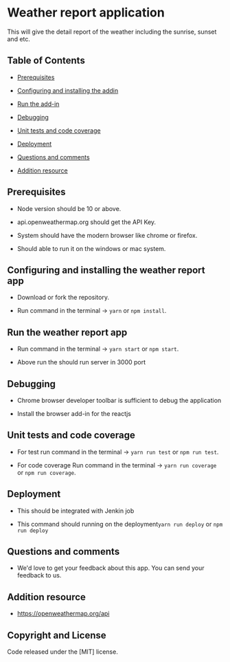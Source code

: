 # Weather report application

This will give the detail report of the weather including the sunrise, sunset and etc.
  

## Table of Contents

  

- [Prerequisites](#prerequisites)

- [Configuring and installing the addin](#configuring-and-installing-the-weather-report-app)

- [Run the add-in](#run-the-weather-report-app)

- [Debugging](#debugging)

- [Unit tests and code coverage](#unit-tests-and-code-coverage)

- [Deployment](#deployment)

- [Questions and comments](#questions-and-comments)

- [Addition resource](#addition-resource)

  

## Prerequisites

  

* Node version should be 10 or above.

* api.openweathermap.org should get the API Key.

* System should have the modern browser like chrome or firefox.

* Should able to run it on the windows or mac system.

  

## Configuring and installing the weather report app

  

* Download or fork the repository.

* Run command in the terminal -> `yarn` or `npm install`.

  

## Run the weather report app 

  

* Run command in the terminal -> `yarn start` or `npm start`.

* Above run the should run server in 3000 port

  

## Debugging

  

* Chrome browser developer toolbar is sufficient to debug the application

* Install the browser add-in for the reactjs

  

## Unit tests and code coverage

  

* For test run command in the terminal -> `yarn run test` or `npm run test`.

* For code coverage Run command in the terminal -> `yarn run coverage` or `npm run coverage`.


  

## Deployment

  

* This should be integrated with Jenkin job 

* This command should running on the deployment`yarn run deploy` or `npm run deploy`

  

## Questions and comments

  

* We'd love to get your feedback about this app. You can send your feedback to us.

  

## Addition resource

  

* https://openweathermap.org/api


## Copyright and License

Code released under the [MIT] license.

